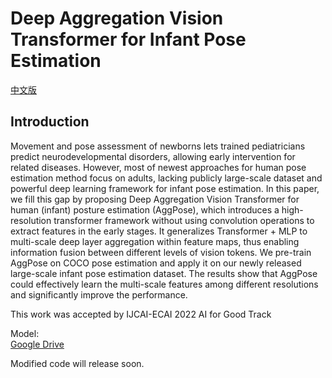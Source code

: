 # Deep Aggregation Vision Transformer for Infant Pose Estimation    

[中文版](https://github.com/SZAR-LAB/AggPose/blob/main/CHINESE_README.md)  

## Introduction     

Movement and pose assessment of newborns lets trained pediatricians predict neurodevelopmental disorders, allowing early intervention for related diseases. However, most of newest approaches for human pose estimation method focus on adults, lacking publicly large-scale dataset and powerful deep learning framework for infant pose estimation. In this paper, we fill this gap by proposing Deep Aggregation Vision Transformer for human (infant) posture estimation (AggPose), which introduces a high-resolution transformer framework without using convolution operations to extract features in the early stages. It generalizes Transformer + MLP to multi-scale deep layer aggregation within feature maps, thus enabling information fusion between different levels of vision tokens. We pre-train AggPose on COCO pose estimation and apply it on our newly released large-scale infant pose estimation dataset. The results show that AggPose could effectively learn the multi-scale features among different resolutions and significantly improve the performance.  

This work was accepted by IJCAI-ECAI 2022 AI for Good Track

Model:    
[Google Drive](https://drive.google.com/drive/folders/1A0FviMaB2UD8Hu5wLzZI7-2XnaWKSxAv?usp=sharing)    
      
Modified code will release soon.
